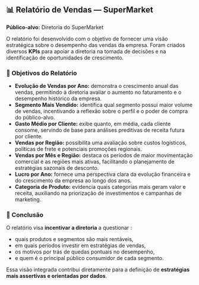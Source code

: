 ## 📊 Relatório de Vendas — SuperMarket

**Público-alvo:** Diretoria do SuperMarket  

O relatório foi desenvolvido com o objetivo de fornecer uma visão estratégica sobre o desempenho das vendas da empresa. Foram criados diversos **KPIs** para apoiar a diretoria na tomada de decisões e na identificação de oportunidades de crescimento.

### 🎯 Objetivos do Relatório

- **Evolução de Vendas por Ano:** demonstra o crescimento anual das vendas, permitindo à diretoria avaliar o aumento no faturamento e o desempenho histórico da empresa.  
- **Segmento Mais Vendido:** identifica qual segmento possui maior volume de vendas, incentivando a reflexão sobre o perfil e o poder de compra do público-alvo.  
- **Gasto Médio por Cliente:** exibe quanto, em média, cada cliente consome, servindo de base para análises preditivas de receita futura por cliente.  
- **Vendas por Região:** possibilita uma avaliação sobre custos logísticos, políticas de frete e potenciais promoções regionais.  
- **Vendas por Mês e Região:** destaca os períodos de maior movimentação comercial e as regiões mais ativas, facilitando o planejamento de estratégias sazonais de desconto.  
- **Lucro por Ano:** fornece uma perspectiva clara da evolução financeira e do crescimento da empresa ao longo dos anos.  
- **Categoria de Produto:** evidencia quais categorias mais geram valor e receita, auxiliando na priorização de investimentos e campanhas de marketing.

### 🧠 Conclusão

O relatório visa **incentivar a diretoria** a questionar :
- quais produtos e segmentos são mais rentáveis,  
- em quais períodos investir em estratégias de vendas,  
- os motivos por trás de quedas pontuais no desempenho,  
- e quem é o principal público consumidor de cada segmento.

Essa visão integrada contribui diretamente para a definição de **estratégias mais assertivas e orientadas por dados**.
